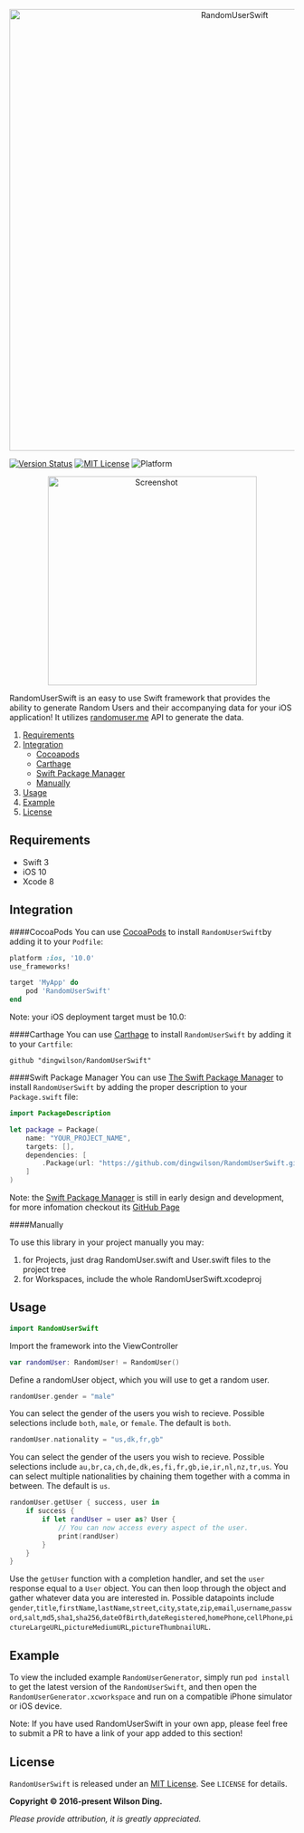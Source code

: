 <p align="center">
  <img src="Assets/banner.png" width="780" title="RandomUserSwift">
</p>

[![Version Status](https://img.shields.io/cocoapods/v/RandomUserSwift.svg)][podLink]
[![MIT License](https://img.shields.io/badge/license-MIT-blue.svg)][mitLink]
![Platform](https://img.shields.io/badge/platforms-iOS%2010.0+-333333.svg)

<p align="center">
  <img src="Assets/screenshot.gif" width="369" title="Screenshot">
</p>

RandomUserSwift is an easy to use Swift framework that provides the ability to generate Random Users and their accompanying data for your iOS application! It utilizes [randomuser.me](http://www.randomuser.me) API to generate the data.

1. [Requirements](#requrements)
2. [Integration](#integration)
    - [Cocoapods](#cocoapods)
    - [Carthage](#carthage)
    - [Swift Package Manager](#swift-package-manager)
    - [Manually](#manually)
3. [Usage](#usage)
4. [Example](#example)
5. [License](#license)

## Requirements

- Swift 3
- iOS 10
- Xcode 8

## Integration

####CocoaPods
You can use [CocoaPods](http://cocoapods.org/) to install `RandomUserSwift`by adding it to your `Podfile`:
```ruby
platform :ios, '10.0'
use_frameworks!

target 'MyApp' do
	pod 'RandomUserSwift'
end
```
Note: your iOS deployment target must be 10.0:

####Carthage
You can use [Carthage](https://github.com/Carthage/Carthage) to install `RandomUserSwift` by adding it to your `Cartfile`:
```
github "dingwilson/RandomUserSwift"
```

####Swift Package Manager
You can use [The Swift Package Manager](https://swift.org/package-manager) to install `RandomUserSwift` by adding the proper description to your `Package.swift` file:
```swift
import PackageDescription

let package = Package(
    name: "YOUR_PROJECT_NAME",
    targets: [],
    dependencies: [
        .Package(url: "https://github.com/dingwilson/RandomUserSwift.git", versions: Version(1,0,0)..<Version(2, .max, .max)),
    ]
)
```

Note: the [Swift Package Manager](https://swift.org/package-manager) is still in early design and development, for more infomation checkout its [GitHub Page](https://github.com/apple/swift-package-manager)

####Manually

To use this library in your project manually you may:  

1. for Projects, just drag RandomUser.swift and User.swift files to the project tree
2. for Workspaces, include the whole RandomUserSwift.xcodeproj

## Usage

```swift
import RandomUserSwift
```
Import the framework into the ViewController

```swift
var randomUser: RandomUser! = RandomUser()
```
Define a randomUser object, which you will use to get a random user.

```swift
randomUser.gender = "male"
```
You can select the gender of the users you wish to recieve. Possible selections include `both`, `male`, or `female`. The default is `both`.

```swift
randomUser.nationality = "us,dk,fr,gb"
```
You can select the gender of the users you wish to recieve. Possible selections include `au,br,ca,ch,de,dk,es,fi,fr,gb,ie,ir,nl,nz,tr,us`. You can select multiple nationalities by chaining them together with a comma in between. The default is `us`. 

```swift
randomUser.getUser { success, user in
    if success {
        if let randUser = user as? User {
            // You can now access every aspect of the user.
            print(randUser)
        }
    }
}
```
Use the `getUser` function with a completion handler, and set the `user` response equal to a `User` object. You can then loop through the object and gather whatever data you are interested in. Possible datapoints include `gender`,`title`,`firstName`,`lastName`,`street`,`city`,`state`,`zip`,`email`,`username`,`password`,`salt`,`md5`,`sha1`,`sha256`,`dateOfBirth`,`dateRegistered`,`homePhone`,`cellPhone`,`pictureLargeURL`,`pictureMediumURL`,`pictureThumbnailURL`.

## Example

To view the included example `RandomUserGenerator`, simply run `pod install` to get the latest version of the `RandomUserSwift`, and then open the `RandomUserGenerator.xcworkspace` and run on a compatible iPhone simulator or iOS device.

Note: If you have used RandomUserSwift in your own app, please feel free to submit a PR to have a link of your app added to this section!

## License

`RandomUserSwift` is released under an [MIT License][mitLink]. See `LICENSE` for details.

**Copyright &copy; 2016-present Wilson Ding.**

*Please provide attribution, it is greatly appreciated.*

[podLink]:https://cocoapods.org/pods/RandomUserSwift
[mitLink]:http://opensource.org/licenses/MIT
